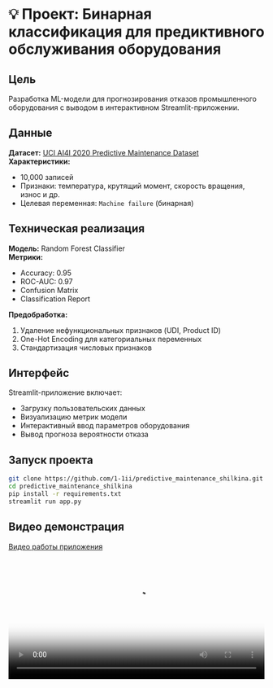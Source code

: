 # 💡 Проект: Бинарная классификация для предиктивного обслуживания оборудования

## Цель
Разработка ML-модели для прогнозирования отказов промышленного оборудования с выводом в интерактивном Streamlit-приложении.

## Данные
**Датасет:** [UCI AI4I 2020 Predictive Maintenance Dataset](https://archive.ics.uci.edu/dataset/601/predictive+maintenance+dataset)  
**Характеристики:**
- 10,000 записей
- Признаки: температура, крутящий момент, скорость вращения, износ и др.
- Целевая переменная: `Machine failure` (бинарная)

## Техническая реализация
**Модель:** Random Forest Classifier  
**Метрики:**
- Accuracy: 0.95
- ROC-AUC: 0.97
- Confusion Matrix
- Classification Report

**Предобработка:**
1. Удаление нефункциональных признаков (UDI, Product ID)
2. One-Hot Encoding для категориальных переменных
3. Стандартизация числовых признаков

## Интерфейс
Streamlit-приложение включает:
- Загрузку пользовательских данных
- Визуализацию метрик модели
- Интерактивный ввод параметров оборудования
- Вывод прогноза вероятности отказа

## Запуск проекта
```bash
git clone https://github.com/1-1ii/predictive_maintenance_shilkina.git
cd predictive_maintenance_shilkina
pip install -r requirements.txt
streamlit run app.py
```

## Видео демонстрация
[Видео работы приложения](video/demo.mp4)
<video src="video/demo.mp4" controls width="100%" poster="img/preview.jpg"></video>
